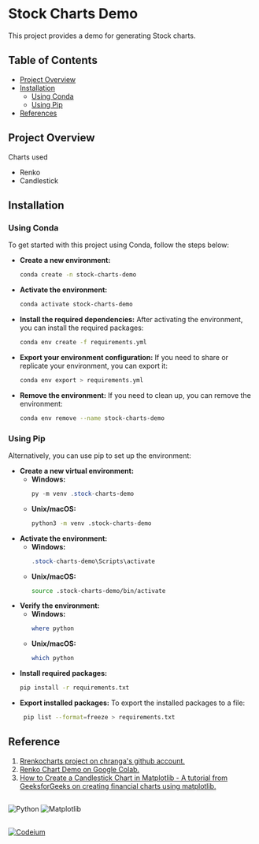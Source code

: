 # Stock Charts Demo
This project provides a demo for generating Stock charts.

## Table of Contents
- [Project Overview](#project-overview)
- [Installation](#installation)
  - [Using Conda](#using-conda)
  - [Using Pip](#using-pip)
- [References](#reference)

## Project Overview
Charts used
- Renko
- Candlestick

## Installation

### Using Conda
To get started with this project using Conda, follow the steps below:

- **Create a new environment:**
   ```bash
   conda create -n stock-charts-demo
   ```
- **Activate the environment:**
   ```bash
   conda activate stock-charts-demo
   ```
- **Install the required dependencies:**
  After activating the environment, you can install the required packages:
  ```bash
  conda env create -f requirements.yml
  ```
- **Export your environment configuration:**
  If you need to share or replicate your environment, you can export it:
  ```bash
  conda env export > requirements.yml
   ```
- **Remove the environment:**
  If you need to clean up, you can remove the environment:
   ```bash
   conda env remove --name stock-charts-demo
   ```

### Using Pip
Alternatively, you can use pip to set up the environment:

- **Create a new virtual environment:**
  - **Windows:**
    ```powershell
    py -m venv .stock-charts-demo
    ```
  - **Unix/macOS:**
    ```bash
    python3 -m venv .stock-charts-demo
    ```
- **Activate the environment:**
  - **Windows:**
    ```powershell
    .stock-charts-demo\Scripts\activate
    ```
  - **Unix/macOS:**
    ```bash
    source .stock-charts-demo/bin/activate
    ```
- **Verify the environment:**
  - **Windows:**
    ```powershell
    where python
    ```
  - **Unix/macOS:**
    ```bash
    which python
    ```
- **Install required packages:**
  ```bash
  pip install -r requirements.txt
  ```
- **Export installed packages:**
  To export the installed packages to a file:
  ```bash
   pip list --format=freeze > requirements.txt
  ```

## Reference
1. [Rrenkocharts project on chranga's github account.](https://github.com/chranga/renkocharts)
2. [Renko Chart Demo on Google Colab.](https://colab.research.google.com/drive/1qHq4sjCf8zodROUDrtYFYeMiX6AvwDQQ?usp=sharing)
3. [How to Create a Candlestick Chart in Matplotlib - A tutorial from GeeksforGeeks on creating financial charts using matplotlib.](https://www.geeksforgeeks.org/how-to-create-a-candlestick-chart-in-matplotlib)

##
![Python](https://img.shields.io/badge/python-3670A0?style=for-the-badge&logo=python&logoColor=ffdd54)
![Matplotlib](https://img.shields.io/badge/Matplotlib-%23ffffff.svg?style=for-the-badge&logo=Matplotlib&logoColor=black)

##
[![Codeium](https://codeium.com/badges/main)](https://codeium.com)

